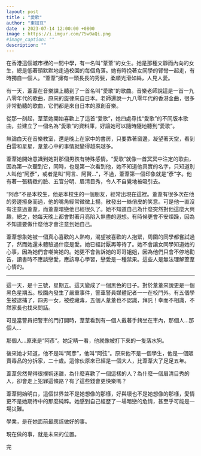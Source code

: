 ```yaml
---
layout: post
title : "愛歌"
author: "東加豆"
date  : 2023-07-14 12:00:00 +0800
image : https://i.imgur.com/75w0aQi.png
#image_caption: ""
description: ""
---
```


在香港這個城市裡的一間中學，有一名叫“葦葦”的女生。她是那種文靜而內向的女生，總是低著頭默默地走過校園的每個角落。她有時挽著女同學的臂彎一起走，有時獨自一個人。“葦葦”擁有一頭長長的秀髮，柔順光滑如絲，人見人愛。

<!--more-->

有一天，葦葦在音樂課上聽到了一首名叫“愛歌”的歌曲。音樂老師說這是一首一九八零年代的歌曲，原來的旋律來自日本。老師還說一九八零年代的香港金曲，很多非常動聽的歌曲，它們都是來自日本的原創音樂。

從那一刻起，葦葦她開始喜歡上了這首“愛歌”，她四處尋找“愛歌”的不同版本歌曲，並建立了一個名為“愛歌”的資料庫，好讓她可以隨時隨地聽到“愛歌”。

無論白天在音樂教室，還是晚上在家中的書房，只要靠著窗邊，凝望著天空，看到白雲和星星，葦葦心中的事情就變得越來越多。

葦葦她開始意識到她對那個男孩有特殊感情。“愛歌”就像一首冥冥中注定的歌曲，因為第一次聽到它，同時，也是第一次看到他，她不知道他真實的名字，只知道別人叫他“阿彥”，或者是叫“阿言、阿賢...”，不過，葦葦第一個印象就是“彥”字。他有著一張精緻的臉、五官分明、眉清目秀，令人不自覺地被吸引去。

“阿彥”不是本校生，他是本校生的一個朋友，經常出現在這裡。葦葦有很多次在他的旁邊擦身而過，他的嘴角經常微微上揚，散發出一絲俏皮的笑意。可是他一直沒有注意過葦葦，而葦葦暗戀他已經很久了。她不知道自己為什麼突然對他這麼大興趣，總之，她每天晚上都會對著月亮陷入無盡的遐想。有時候更會不安煩躁，因為不知道要做什麼他才會注意到她自己。

葦葦想象她被一個真心喜歡的人熱吻，渴望被喜歡的人抱緊，周圍的同學都嘗試過了，然而她還未體驗過什麼是愛。她已經討厭再等待了。她不會讓女同學知道她的心事，因為她們會嘲笑她的。她更不會告訴她的哥哥姐姐，因為他們只會不停地勸告，讀書時不應談戀愛，應該專心學習，戀愛是一種禁果。這些人是無法理解葦葦心情的。

***

這一天，是十三號，星期五。這天變成了一個黑色的日子。對於葦葦來說更是一個黑色星期五。校園內發生了嚴重事件，警車警員媒體記者一一在校門外。有五個學生被逮捕了，四男一女，被控藏毒，五個人葦葦也不認識，拜託！幸而不相識，不然家長也找來問話。

可是當警員把警車的門打開時，葦葦看到有一個人戴著手銬坐在車內，那個人...那個人...

那個人...原來是“阿彥”。她定睛一看，他就像被打下來的一隻落水狗。

後來她才知道，他不是叫“阿彥”，他叫“阿弦”。原來他不是一個學生，他是一個販賣毒品的分拆家，二十歲。這傢伙原來已經是一個大人，比葦葦大了足足五年。

葦葦忽然覺得很撲朔迷離，為什麼喜歡了一個這樣的人？為什麼一個眉清目秀的人，卻會走上犯罪這條路？有了這些錢會更快樂嗎？

葦葦開始明白，這個世界並不是她想像的那樣，好與壞也不是她想像的那樣，愛情更不是她期待中的那麼純粹。她感到自己經歷了一場暗戀的危情，甚至乎可能是一場災難。

學業，是在她面前最應該做好的事。

現在做的事，就是未來的位置。

完

<!--END-->